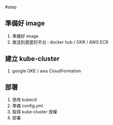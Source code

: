#step

## 準備好 image
1. 準備好 image
2. 推送到適當的平台 : docker hub / GKR / AWS ECR

## 建立 kube-cluster
1. google GKE / aws CloudFormation

## 部署
1. 使用 kubectl
2. 準備 config.yml
3. 取得 kube-cluster 授權
4. 部署